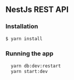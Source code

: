 ## NestJs REST API
### Installation

```bash
$ yarn install
```
### Running the app

```bash
  yarn db:dev:restart 
  yarn start:dev 
```


